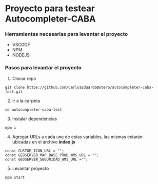 # Proyecto para testear Autocompleter-CABA

### Herramientas necesarias para levantar el proyecto

- VSCODE
- NPM
- NODEJS

### Pasos para levantar el proyecto

1. Clonar repo

```
git clone https://github.com/CarlosEduardoBotero/autocompleter-caba-test.git
```

2. Ir a la carpeta

```
cd autocompleter-caba-test
```

3. Instalar dependencias

```
npm i
```

4. Agregar URLs a cada una de estas variables, las mismas estarán ubicadas en el archivo **index.js**

```
const CUSTOM_ICON_URL = "";
const GEOSERVER_MAP_BASE_PROD_WMS_URL = "";
const GEOSERVER_SEGURIDAD_WMS_URL ="";
```

5. Levantar proyecto

```
npm start
```
